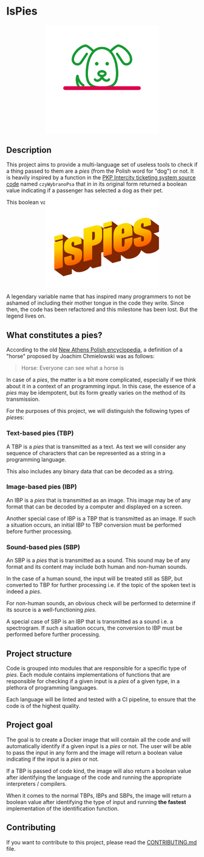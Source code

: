 # IsPies

<div style="display:flex; justify-content:center;">
  <img src="./assets/images/logo.png" width="300"/>
</div>

## Description

This project aims to provide a multi-language set of useless tools to check if
a thing passed to them are a *pies* (from the Polish word for "dog") or not.
It is heavily inspired by a function in the [PKP Intercity ticketing system source code]
named `czyWybranoPsa` that in in its original form returned a boolean value
indicating if a passenger has selected a dog as their pet.

This boolean value was named

<div style="display:flex; justify-content:center;margin-top:-2rem;">
  <img src="./assets/images/ispies.png" width="300"/>
</div>

A legendary variable name that has
inspired many programmers to not be ashamed of including their mother tongue
in the code they write. Since then, the code has been refactored and this
milestone has been lost. But the legend lives on.

## What constitutes a pies?

According to the old [New Athens Polish encyclopedia], a definition of a "horse"
proposed by Joachim Chmielowski was as follows:

> Horse: Everyone can see what a horse is

In case of a *pies*, the matter is a bit more complicated, especially if we think about it
in a context of an programming input. In this case, the essence of a *pies* may be idempotent,
but its form greatly varies on the method of its transmission.

For the purposes of this project, we will distinguish the following types of *pies*es:

### Text-based pies (TBP)

A TBP is a *pies* that is transmitted as a text. As text we will consider any
sequence of characters that can be represented as a string in a programming language.

This also includes any binary data that can be decoded as a string.

### Image-based pies (IBP)

An IBP is a *pies* that is transmitted as an image. This image may be of any format
that can be decoded by a computer and displayed on a screen.

Another special case of IBP is a TBP that is transmitted as an image. If such a situation occurs,
an initial IBP to TBP conversion must be performed before further processing.

### Sound-based pies (SBP)

An SBP is a *pies* that is transmitted as a sound. This sound may be of any format and its content
may include both human and non-human sounds.

In the case of a human sound, the input will be treated still as SBP, but converted to TBP
for further processing i.e. if the topic of the spoken text is indeed a *pies*.

For non-human sounds,
an obvious check will be performed to determine if its source is a well-functioning *pies*.

A special case of SBP is an IBP that is transmitted as a sound i.e. a spectrogram.
If such a situation occurs, the conversion to IBP must be performed before further processing.

## Project structure

Code is grouped into modules that are responsible for a specific type of *pies*.
Each module contains implementations of functions that are responsible for
checking if a given input is a *pies* of a given type, in a plethora of programming languages.

Each language will be linted and tested with a CI pipeline, to ensure that the
code is of the highest quality.

## Project goal

The goal is to create a Docker image that will contain all the code and will
automatically identify if a given input is a *pies* or not. The user will be able
to pass the input in any form and the image will return a boolean value indicating
if the input is a *pies* or not.

If a TBP is passed of code kind, the image will also return a boolean value
after identifying the language of the code and running the appropriate interpreters / compilers.

When it comes to the normal TBPs, IBPs and SBPs, the image will return a boolean value
after identifying the type of input and running **the fastest** implementation of the
identification function.

## Contributing

If you want to contribute to this project, please read the [CONTRIBUTING.md](./CONTRIBUTING.md) file.

[PKP Intercity ticketing system source code]: https://bilet.intercity.pl/eic_js/zakup_biletu_plugin.js?ver=880871484
[New Athens Polish encyclopedia]: https://en.wikipedia.org/wiki/Nowe_Ateny
